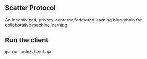 ## Scatter Protocol

An incentivized, privacy-centered federated learning blockchain for collaborative machine learning

## Run the client

```
go run node/client.go
```

